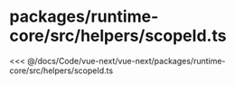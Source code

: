 # packages/runtime-core/src/helpers/scopeId.ts

<<< @/docs/Code/vue-next/vue-next/packages/runtime-core/src/helpers/scopeId.ts
